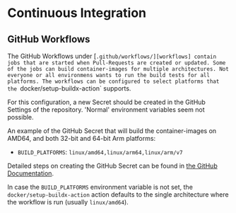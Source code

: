 # Continuous Integration

## GitHub Workflows

The GitHub Workflows under [`.github/workflows/][workflows] contain jobs that
are started when Pull-Requests are created or updated. Some of the jobs can
build container-images for multiple architectures. Not everyone or all
environmens wants to run the build tests for all platforms. The workflows can
be configured to select platforms that the `docker/setup-buildx-action`
supports.

For this configuration, a new Secret should be created in the GitHub
Settings of the repository. 'Normal' environment variables seem not possible.

An example of the GitHub Secret that will build the container-images on AMD64,
and both 32-bit and 64-bit Arm platforms:

- `BUILD_PLATFORMS`: `linux/amd64,linux/arm64,linux/arm/v7`

Detailed steps on creating the GitHub Secret can be found in [the GitHub
Documentation][gh_doc_secret].

In case the `BUILD_PLATFORMS` environment variable is not set, the
`docker/setup-buildx-action` action defaults to the single architecture where
the workflow is run (usually `linux/amd64`).

[workflows]: .github/workflows/
[gh_doc_secret]: https://docs.github.com/en/actions/security-guides/encrypted-secrets#creating-encrypted-secrets-for-a-repository
